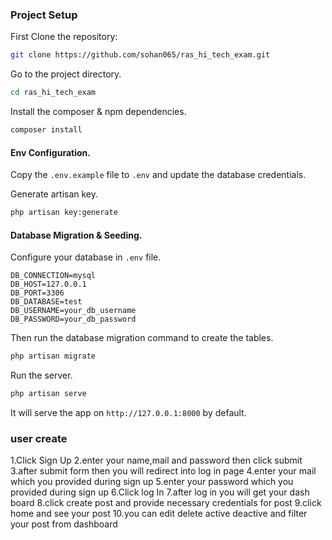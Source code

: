 ### Project Setup

First Clone the repository:

```bash
git clone https://github.com/sohan065/ras_hi_tech_exam.git

```

Go to the project directory.

```bash
cd ras_hi_tech_exam
```

Install the composer & npm dependencies.

```bash
composer install
```

#### Env Configuration.

Copy the `.env.example` file to `.env` and update the database credentials.

Generate artisan key.

```bash
php artisan key:generate
```

#### Database Migration & Seeding.

Configure your database in `.env` file.

```dotenv
DB_CONNECTION=mysql
DB_HOST=127.0.0.1
DB_PORT=3306
DB_DATABASE=test
DB_USERNAME=your_db_username
DB_PASSWORD=your_db_password
```

Then run the database migration command to create the tables.

```bash
php artisan migrate
```

Run the server.

```bash
php artisan serve
```

It will serve the app on `http://127.0.0.1:8000` by default.

### user create

1.Click Sign Up
2.enter your name,mail and password then click submit
3.after submit form then you will redirect into log in page
4.enter your mail which you provided during sign up
5.enter your password which you provided during sign up
6.Click log In
7.after log in you will get your dash board
8.click create post and provide necessary credentials for post
9.click home and see your post
10.you can edit delete active deactive and filter your post from dashboard
